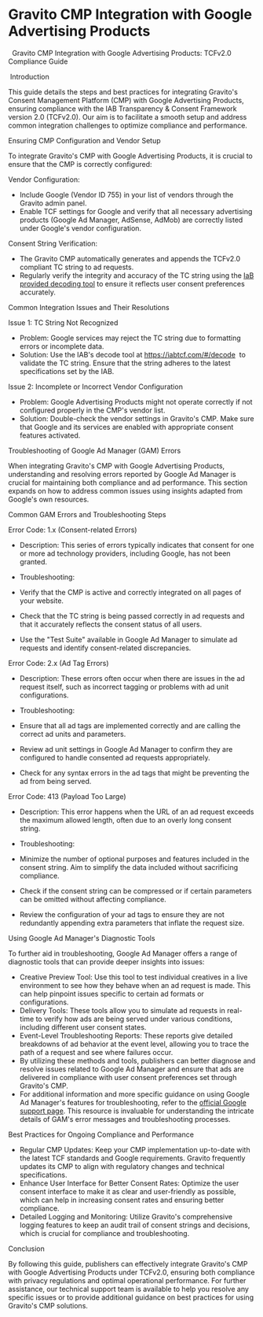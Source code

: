 Gravito CMP Integration with Google Advertising Products
========================================================

 ​ Gravito CMP Integration with Google Advertising Products: TCFv2.0 Compliance Guide

​ Introduction 

This guide details the steps and best practices for integrating Gravito's Consent Management Platform (CMP) with Google Advertising Products, ensuring compliance with the IAB Transparency & Consent Framework version 2.0 (TCFv2.0). Our aim is to facilitate a smooth setup and address common integration challenges to optimize compliance and performance. 

Ensuring CMP Configuration and Vendor Setup 

To integrate Gravito's CMP with Google Advertising Products, it is crucial to ensure that the CMP is correctly configured: 

Vendor Configuration: 

-   Include Google (Vendor ID 755) in your list of vendors through the Gravito admin panel. 
-   Enable TCF settings for Google and verify that all necessary advertising products (Google Ad Manager, AdSense, AdMob) are correctly listed under Google's vendor configuration. 

Consent String Verification: 

-   The Gravito CMP automatically generates and appends the TCFv2.0 compliant TC string to ad requests. 
-   Regularly verify the integrity and accuracy of the TC string using the [IaB provided decoding tool](https://iabtcf.com/#/decode) to ensure it reflects user consent preferences accurately. 

Common Integration Issues and Their Resolutions 

Issue 1: TC String Not Recognized 

-   Problem: Google services may reject the TC string due to formatting errors or incomplete data. 
-   Solution: Use the IAB's decode tool at <https://iabtcf.com/#/decode>  to validate the TC string. Ensure that the string adheres to the latest specifications set by the IAB. 

Issue 2: Incomplete or Incorrect Vendor Configuration 

-   Problem: Google Advertising Products might not operate correctly if not configured properly in the CMP's vendor list. 
-   Solution: Double-check the vendor settings in Gravito's CMP. Make sure that Google and its services are enabled with appropriate consent features activated. 

Troubleshooting of Google Ad Manager (GAM) Errors 

When integrating Gravito's CMP with Google Advertising Products, understanding and resolving errors reported by Google Ad Manager is crucial for maintaining both compliance and ad performance. This section expands on how to address common issues using insights adapted from Google's own resources. 

Common GAM Errors and Troubleshooting Steps 

Error Code: 1.x (Consent-related Errors) 

-   Description: This series of errors typically indicates that consent for one or more ad technology providers, including Google, has not been granted. 
-   Troubleshooting: 

-   Verify that the CMP is active and correctly integrated on all pages of your website. 
-   Check that the TC string is being passed correctly in ad requests and that it accurately reflects the consent status of all users. 
-   Use the "Test Suite" available in Google Ad Manager to simulate ad requests and identify consent-related discrepancies. 

Error Code: 2.x (Ad Tag Errors) 

-   Description: These errors often occur when there are issues in the ad request itself, such as incorrect tagging or problems with ad unit configurations. 
-   Troubleshooting: 

-   Ensure that all ad tags are implemented correctly and are calling the correct ad units and parameters. 
-   Review ad unit settings in Google Ad Manager to confirm they are configured to handle consented ad requests appropriately. 
-   Check for any syntax errors in the ad tags that might be preventing the ad from being served. 

Error Code: 413 (Payload Too Large) 

-   Description: This error happens when the URL of an ad request exceeds the maximum allowed length, often due to an overly long consent string. 
-   Troubleshooting: 

-   Minimize the number of optional purposes and features included in the consent string. Aim to simplify the data included without sacrificing compliance. 
-   Check if the consent string can be compressed or if certain parameters can be omitted without affecting compliance. 
-   Review the configuration of your ad tags to ensure they are not redundantly appending extra parameters that inflate the request size. 

Using Google Ad Manager's Diagnostic Tools 

To further aid in troubleshooting, Google Ad Manager offers a range of diagnostic tools that can provide deeper insights into issues: 

-   Creative Preview Tool: Use this tool to test individual creatives in a live environment to see how they behave when an ad request is made. This can help pinpoint issues specific to certain ad formats or configurations. 
-   Delivery Tools: These tools allow you to simulate ad requests in real-time to verify how ads are being served under various conditions, including different user consent states. 
-   Event-Level Troubleshooting Reports: These reports give detailed breakdowns of ad behavior at the event level, allowing you to trace the path of a request and see where failures occur. 
-   By utilizing these methods and tools, publishers can better diagnose and resolve issues related to Google Ad Manager and ensure that ads are delivered in compliance with user consent preferences set through Gravito's CMP. 
-   For additional information and more specific guidance on using Google Ad Manager's features for troubleshooting, refer to the [official Google support page](https://support.google.com/admanager/answer/9999955). This resource is invaluable for understanding the intricate details of GAM's error messages and troubleshooting processes. 

Best Practices for Ongoing Compliance and Performance 

-   Regular CMP Updates: Keep your CMP implementation up-to-date with the latest TCF standards and Google requirements. Gravito frequently updates its CMP to align with regulatory changes and technical specifications. 
-   Enhance User Interface for Better Consent Rates: Optimize the user consent interface to make it as clear and user-friendly as possible, which can help in increasing consent rates and ensuring better compliance. 
-   Detailed Logging and Monitoring: Utilize Gravito's comprehensive logging features to keep an audit trail of consent strings and decisions, which is crucial for compliance and troubleshooting. 

Conclusion 

By following this guide, publishers can effectively integrate Gravito's CMP with Google Advertising Products under TCFv2.0, ensuring both compliance with privacy regulations and optimal operational performance. For further assistance, our technical support team is available to help you resolve any specific issues or to provide additional guidance on best practices for using Gravito's CMP solutions.